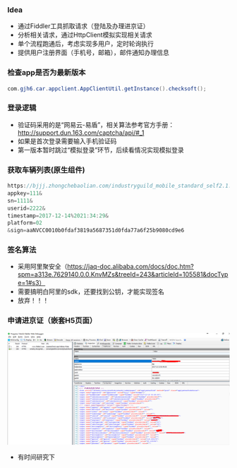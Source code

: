 ### Idea
* 通过Fiddler工具抓取请求（登陆及办理进京证）
* 分析相关请求，通过HttpClient模拟实现相关请求
* 单个流程跑通后，考虑实现多用户，定时轮询执行
* 提供用户注册界面（手机号，邮箱），邮件通知办理信息

### 检查app是否为最新版本
```java
com.gjh6.car.appclient.AppClientUtil.getInstance().checksoft();

```


### 登录逻辑
* 验证码采用的是“网易云-易盾”，相关算法参考官方手册：http://support.dun.163.com/captcha/api/#_1
* 如果是首次登录需要输入手机验证码
* 第一版本暂时跳过“模拟登录”环节，后续看情况实现模拟登录

### 获取车辆列表(原生组件)
```javascript
https://bjjj.zhongchebaolian.com/industryguild_mobile_standard_self2.1.2/mobile/standard/getusercarlist?
appkey=111&
sn=1111&
userid=2222&
timestamp=2017-12-14%2021:34:29&
platform=02
&sign=aaNVCC0010b0fdaf3819a5687351d0fda77a6f25b9080cd9e6
```

### 签名算法
* 采用阿里聚安全（https://jaq-doc.alibaba.com/docs/doc.htm?spm=a313e.7629140.0.0.KnvMZs&treeId=243&articleId=105581&docType=1#s3）
* 需要搞明白阿里的sdk，还要找到公钥，才能实现签名
* 放弃！！！


### 申请进京证（嵌套H5页面）
![进京证提交表单](https://github.com/gongjunhao/car-bjpermit/blob/master/doc/usefull/1.png)
* 有时间研究下






